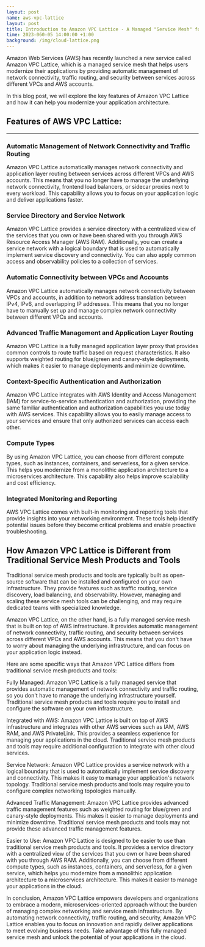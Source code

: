 ```yaml
---
layout: post
name: aws-vpc-lattice
layout: post
title: Introduction to Amazon VPC Lattice - A Managed "Service Mesh" for Modernizing Applications
time: 2023-060-05 14:00:00 +1:00
background: /img/cloud-lattice.png
---
```


Amazon Web Services (AWS) has recently launched a new service called Amazon VPC Lattice, which is a managed service mesh that helps users modernize their applications by providing automatic management of network connectivity, traffic routing, and security between services across different VPCs and AWS accounts.

In this blog post, we will explore the key features of Amazon VPC Lattice and how it can help you modernize your application architecture.

## Features of AWS VPC Lattice:
---------
### Automatic Management of Network Connectivity and Traffic Routing

Amazon VPC Lattice automatically manages network connectivity and application layer routing between services across different VPCs and AWS accounts. This means that you no longer have to manage the underlying network connectivity, frontend load balancers, or sidecar proxies next to every workload. This capability allows you to focus on your application logic and deliver applications faster.

### Service Directory and Service Network

Amazon VPC Lattice provides a service directory with a centralized view of the services that you own or have been shared with you through AWS Resource Access Manager (AWS RAM). Additionally, you can create a service network with a logical boundary that is used to automatically implement service discovery and connectivity. You can also apply common access and observability policies to a collection of services.

### Automatic Connectivity between VPCs and Accounts

Amazon VPC Lattice automatically manages network connectivity between VPCs and accounts, in addition to network address translation between IPv4, IPv6, and overlapping IP addresses. This means that you no longer have to manually set up and manage complex network connectivity between different VPCs and accounts.

### Advanced Traffic Management and Application Layer Routing

Amazon VPC Lattice is a fully managed application layer proxy that provides common controls to route traffic based on request characteristics. It also supports weighted routing for blue/green and canary-style deployments, which makes it easier to manage deployments and minimize downtime.

### Context-Specific Authentication and Authorization

Amazon VPC Lattice integrates with AWS Identity and Access Management (IAM) for service-to-service authentication and authorization, providing the same familiar authentication and authorization capabilities you use today with AWS services. This capability allows you to easily manage access to your services and ensure that only authorized services can access each other.

### Compute Types

By using Amazon VPC Lattice, you can choose from different compute types, such as instances, containers, and serverless, for a given service. This helps you modernize from a monolithic application architecture to a microservices architecture. This capability also helps improve scalability and cost efficiency.

### Integrated Monitoring and Reporting

AWS VPC Lattice comes with built-in monitoring and reporting tools that provide insights into your networking environment. These tools help identify potential issues before they become critical problems and enable proactive troubleshooting.

## How Amazon VPC Lattice is Different from Traditional Service Mesh Products and Tools

Traditional service mesh products and tools are typically built as open-source software that can be installed and configured on your own infrastructure. They provide features such as traffic routing, service discovery, load balancing, and observability. However, managing and scaling these service mesh tools can be challenging, and may require dedicated teams with specialized knowledge.

Amazon VPC Lattice, on the other hand, is a fully managed service mesh that is built on top of AWS infrastructure. It provides automatic management of network connectivity, traffic routing, and security between services across different VPCs and AWS accounts. This means that you don't have to worry about managing the underlying infrastructure, and can focus on your application logic instead.

Here are some specific ways that Amazon VPC Lattice differs from traditional service mesh products and tools:

Fully Managed: Amazon VPC Lattice is a fully managed service that provides automatic management of network connectivity and traffic routing, so you don't have to manage the underlying infrastructure yourself. Traditional service mesh products and tools require you to install and configure the software on your own infrastructure.

Integrated with AWS: Amazon VPC Lattice is built on top of AWS infrastructure and integrates with other AWS services such as IAM, AWS RAM, and AWS PrivateLink. This provides a seamless experience for managing your applications in the cloud. Traditional service mesh products and tools may require additional configuration to integrate with other cloud services.

Service Network: Amazon VPC Lattice provides a service network with a logical boundary that is used to automatically implement service discovery and connectivity. This makes it easy to manage your application's network topology. Traditional service mesh products and tools may require you to configure complex networking topologies manually.

Advanced Traffic Management: Amazon VPC Lattice provides advanced traffic management features such as weighted routing for blue/green and canary-style deployments. This makes it easier to manage deployments and minimize downtime. Traditional service mesh products and tools may not provide these advanced traffic management features.

Easier to Use: Amazon VPC Lattice is designed to be easier to use than traditional service mesh products and tools. It provides a service directory with a centralized view of the services that you own or have been shared with you through AWS RAM. Additionally, you can choose from different compute types, such as instances, containers, and serverless, for a given service, which helps you modernize from a monolithic application architecture to a microservices architecture. This makes it easier to manage your applications in the cloud.

In conclusion, Amazon VPC Lattice empowers developers and organizations to embrace a modern, microservices-oriented approach without the burden of managing complex networking and service mesh infrastructure. By automating network connectivity, traffic routing, and security, Amazon VPC Lattice enables you to focus on innovation and rapidly deliver applications to meet evolving business needs. Take advantage of this fully managed service mesh and unlock the potential of your applications in the cloud.